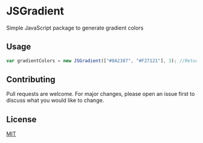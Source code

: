 # JSGradient
Simple JavaScript package to generate gradient colors

## Usage

```js
var gradientColors = new JSGradient(["#8A2387", "#F27121"], 3); //Returns ["#8a2387", "#ac3d65", "#cf5743"]
```

## Contributing
Pull requests are welcome. For major changes, please open an issue first to discuss what you would like to change.


## License
[MIT](https://choosealicense.com/licenses/mit/)
